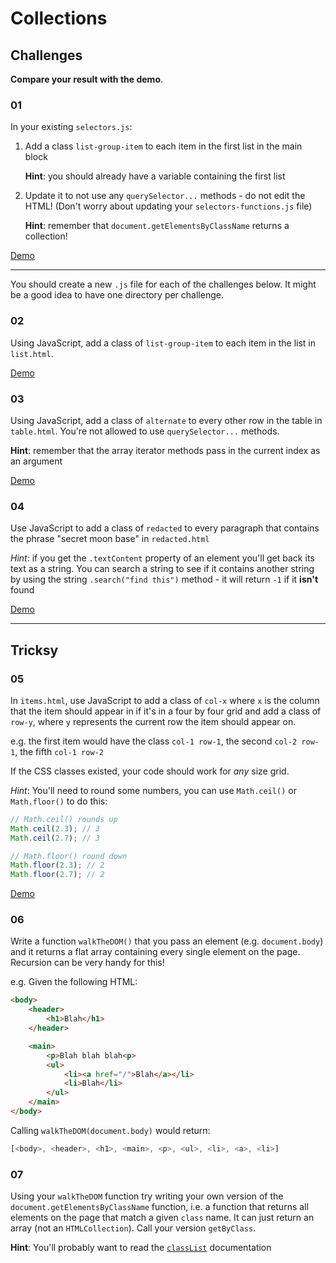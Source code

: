 # Collections

## Challenges

**Compare your result with the demo**.

### 01

In your existing `selectors.js`:

1. Add a class `list-group-item` to each item in the first list in the main block

    **Hint**: you should already have a variable containing the first list

2. Update it to not use any `querySelector...` methods - do not edit the HTML! (Don't worry about updating your `selectors-functions.js` file)

    **Hint**: remember that `document.getElementsByClassName` returns a collection!

[Demo](https://develop-me.github.io/week-04--dom/challenges/01/02-collections-traversing/answers/selectors/selectors.html)

---

You should create a new `.js` file for each of the challenges below. It might be a good idea to have one directory per challenge.

### 02

Using JavaScript, add a class of `list-group-item` to each item in the list in `list.html`.

[Demo](https://develop-me.github.io/week-04--dom/challenges/01/02-collections-traversing/answers/list/list.html)

### 03

Using JavaScript, add a class of `alternate` to every other row in the table in `table.html`. You're not allowed to use `querySelector...` methods.

**Hint**: remember that the array iterator methods pass in the current index as an argument

[Demo](https://develop-me.github.io/week-04--dom/challenges/01/02-collections-traversing/answers/table/table.html)


### 04

Use JavaScript to add a class of `redacted` to every paragraph that contains the phrase "secret moon base" in `redacted.html`

*Hint*: if you get the `.textContent` property of an element you'll get back its text as a string. You can search a string to see if it contains another string by using the string `.search("find this")` method - it will return `-1` if it **isn't** found

[Demo](https://develop-me.github.io/week-04--dom/challenges/01/02-collections-traversing/answers/redacted/redacted.html)

---

## Tricksy

### 05

In `items.html`, use JavaScript to add a class of `col-x` where `x` is the column that the item should appear in if it's in a four by four grid and add a class of `row-y`, where `y` represents the current row the item should appear on.

e.g. the first item would have the class `col-1 row-1`, the second `col-2 row-1`, the fifth `col-1 row-2`

If the CSS classes existed, your code should work for *any* size grid.

*Hint*: You'll need to round some numbers, you can use `Math.ceil()` or `Math.floor()` to do this:

```javascript
// Math.ceil() rounds up
Math.ceil(2.3); // 3
Math.ceil(2.7); // 3

// Math.floor() round down
Math.floor(2.3); // 2
Math.floor(2.7); // 2
```

[Demo](https://develop-me.github.io/week-04--dom/challenges/01/02-collections-traversing/answers/items/items.html)

### 06

Write a function `walkTheDOM()` that you pass an element (e.g. `document.body`) and it returns a flat array containing every single element on the page. Recursion can be very handy for this!

e.g. Given the following HTML:

```html
<body>
    <header>
        <h1>Blah</h1>
    </header>

    <main>
        <p>Blah blah blah<p>
        <ul>
            <li><a href="/">Blah</a></li>
            <li>Blah</li>
        </ul>
    </main>
</body>
```

Calling `walkTheDOM(document.body)` would return:

```javascript
[<body>, <header>, <h1>, <main>, <p>, <ul>, <li>, <a>, <li>]
```

### 07

Using your `walkTheDOM` function try writing your own version of the `document.getElementsByClassName` function, i.e. a function that returns all elements on the page that match a given `class` name. It can just return an array (not an `HTMLCollection`). Call your version `getByClass`.

**Hint**: You'll probably want to read the [`classList`](https://developer.mozilla.org/en-US/docs/Web/API/Element/classList) documentation
